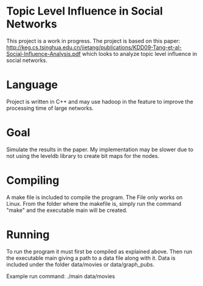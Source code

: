 # Topic Level Influence in Social Networks
This project is a work in progress.
The project is based on this paper: http://keg.cs.tsinghua.edu.cn/jietang/publications/KDD09-Tang-et-al-Social-Influence-Analysis.pdf
which looks to analyze topic level influence in social networks.

# Language
Project is written in C++ and may use hadoop in the feature to improve the processing time of large networks.

# Goal
Simulate the results in the paper. My implementation may be slower due to not using the leveldb library to create bit maps for the nodes.

# Compiling
A make file is included to compile the program. The File only works on Linux. From the folder where the makefile is, simply run the command "make" and the executable main will be created.

# Running
To run the program it must first be compiled as explained above. Then run the executable main giving a path to a data file along with it. Data is included under the folder data/movies or data/graph_pubs.

Example run command:
./main data/movies
